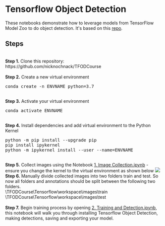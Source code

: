 # Tensorflow Object Detection
These notebooks demonstrate how to leverage models from TensorFlow Model Zoo to do object detection. It's based on this <a href="https://github.com/nicknochnack/TFODCourse">repo</a>.

## Steps
<br />
<b>Step 1.</b> Clone this repository: https://github.com/nicknochnack/TFODCourse
<br/><br/>
<b>Step 2.</b> Create a new virtual environment
<pre>
conda create -n ENVNAME python=3.7
</pre> 
<br/>
<b>Step 3.</b> Activate your virtual environment
<pre>
conda activate ENVNAME
</pre>
<br/>
<b>Step 4.</b> Install dependencies and add virtual environment to the Python Kernel
<pre>
python -m pip install --upgrade pip
pip install ipykernel
python -m ipykernel install --user --name=ENVNAME
</pre>
<br/>
<b>Step 5.</b> Collect images using the Notebook <a href="https://github.com/jiahau3/TFOD/blob/main/1.%20Image%20Collection.ipynb">1. Image Collection.ipynb</a> - ensure you change the kernel to the virtual environment as shown below
<img src="https://i.imgur.com/8yac6Xl.png"> 
<br/>
<b>Step 6.</b> Manually divide collected images into two folders train and test. So now all folders and annotations should be split between the following two folders. <br/>
\TFODCourse\Tensorflow\workspace\images\train<br />
\TFODCourse\Tensorflow\workspace\images\test
<br/><br/>
<b>Step 7.</b> Begin training process by opening <a href="https://github.com/jiahau3/TFOD/blob/main/Training_and_Detection_colab.ipynb">2. Training and Detection.ipynb</a>, this notebook will walk you through installing Tensorflow Object Detection, making detections, saving and exporting your model. 
